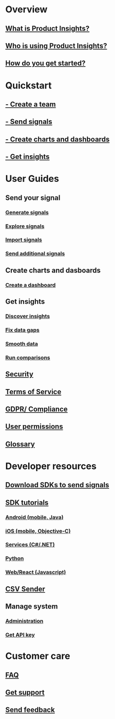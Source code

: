 # Overview
## [What is Product Insights?](xref:developers/quick-starts/what-is) 
## [Who is using Product Insights?](xref:developers/quick-starts/who-uses) 
## [How do you get started?](xref:developers/quick-starts/how-to-get-started) 

# Quickstart
## [- Create a team](xref:developers/quick-starts/create-a-team)
## [- Send signals](xref:developers/quick-starts/1_view-signals)
## [- Create charts and dashboards](xref:developers/quick-starts/2_create-own-metric)
## [- Get insights](xref:developers/quick-starts/3_get-insights)

# User Guides

## Send your signal 
### [Generate signals](xref:developers/tutorials/create-sample-signals)
### [Explore signals](xref:developers/tutorials/examine-signals-metadata)
### [Import signals](xref:developers/tutorials/import-signals)
### [Send additional signals](xref:developers/tutorials/send-additional-signals)

## Create charts and dasboards
### [Create a dashboard](xref:developers/tutorials/create-dashboard)

## Get insights
### [Discover insights](xref:developers/tutorials/insights-discover)
### [Fix data gaps](xref:developers/tutorials/insights-fix-data-gaps)
### [Smooth data](xref:developers/tutorials/insights-smooth-data)
### [Run comparisons](xref:developers/tutorials/insights-run-comparisons)

## [Security](xref:developers/articles/security)
## [Terms of Service](xref:developers/articles/terms-of-service)
## [GDPR/ Compliance](xref:developers/articles/compliance)
## [User permissions](xref:developers/articles/user-permissions) 
## [Glossary](xref:developers/articles/glossary) 

# Developer resources 
## [Download SDKs to send signals](xref:developers/dev-resources/index)
## [SDK tutorials](xref:developers/downloads/tutorials/index)
### [Android (mobile, Java)](xref:developers/downloads/android-java)
### [iOS (mobile, Objective-C)](xref:developers/downloads/ios-objc)
### [Services (C#/.NET)](xref:developers/downloads/dotnet)
### [Python](xref:developers/downloads/python)
### [Web/React (Javascript)](xref:developers/downloads/js)
## [CSV Sender](xref:developers/downloads/ingest)
## Manage system 
### [Administration](xref:developers/dev-resources/manage-teams)
### [Get API key](xref:developers/downloads/api-token) 
# Customer care 
## [FAQ](xref:developers/customer-care/faq) 
## [Get support](xref:developers/customer-care/support)
## [Send feedback](xref:developers/customer-care/feedback)

